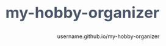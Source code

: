 # my-hobby-organizer
username.github.io/my-hobby-organizer
<!DOCTYPE html>
<html lang="ar" dir="rtl">
<head>
    <meta charset="UTF-8">
    <meta name="viewport" content="width=device-width, initial-scale=1.0">
    <title>منظم الهوايات والأهداف</title>
    <style>
        * {
            margin: 0;
            padding: 0;
            box-sizing: border-box;
        }
        
        body {
            font-family: 'Segoe UI', Tahoma, Geneva, Verdana, sans-serif;
            background: linear-gradient(135deg, #667eea 0%, #764ba2 100%);
            min-height: 100vh;
            padding: 20px;
        }
        
        .container {
            max-width: 1200px;
            margin: 0 auto;
            background: white;
            border-radius: 20px;
            padding: 30px;
            box-shadow: 0 20px 40px rgba(0,0,0,0.1);
        }
        
        h1 {
            text-align: center;
            color: #4a5568;
            margin-bottom: 30px;
            font-size: 2.5rem;
        }
        
        .tabs {
            display: flex;
            border-bottom: 2px solid #e2e8f0;
            margin-bottom: 30px;
            flex-wrap: wrap;
        }
        
        .tab {
            padding: 15px 25px;
            cursor: pointer;
            border: none;
            background: none;
            font-size: 16px;
            color: #718096;
            border-bottom: 3px solid transparent;
            transition: all 0.3s ease;
        }
        
        .tab.active {
            color: #667eea;
            border-bottom-color: #667eea;
            font-weight: bold;
        }
        
        .tab-content {
            display: none;
            animation: fadeIn 0.5s ease;
        }
        
        .tab-content.active {
            display: block;
        }
        
        @keyframes fadeIn {
            from { opacity: 0; transform: translateY(10px); }
            to { opacity: 1; transform: translateY(0); }
        }
        
        .priority-grid {
            display: grid;
            grid-template-columns: repeat(auto-fit, minmax(300px, 1fr));
            gap: 20px;
            margin-bottom: 30px;
        }
        
        .priority-box {
            border: 2px solid #e2e8f0;
            border-radius: 15px;
            padding: 20px;
            transition: all 0.3s ease;
        }
        
        .priority-box:hover {
            border-color: #667eea;
            transform: translateY(-2px);
            box-shadow: 0 5px 15px rgba(102, 126, 234, 0.1);
        }
        
        .priority-high { border-color: #f56565; }
        .priority-medium { border-color: #ed8936; }
        .priority-low { border-color: #48bb78; }
        
        .priority-title {
            font-size: 1.2rem;
            font-weight: bold;
            margin-bottom: 15px;
        }
        
        .priority-high .priority-title { color: #f56565; }
        .priority-medium .priority-title { color: #ed8936; }
        .priority-low .priority-title { color: #48bb78; }
        
        .habit-item {
            display: flex;
            align-items: center;
            padding: 10px;
            margin: 5px 0;
            background: #f7fafc;
            border-radius: 8px;
            cursor: pointer;
            transition: all 0.3s ease;
        }
        
        .habit-item:hover {
            background: #edf2f7;
        }
        
        .habit-checkbox {
            margin-left: 10px;
            transform: scale(1.2);
        }
        
        .weekly-schedule {
            display: grid;
            grid-template-columns: repeat(7, 1fr);
            gap: 10px;
            margin-top: 20px;
        }
        
        .day-card {
            background: #f7fafc;
            border-radius: 10px;
            padding: 15px;
            text-align: center;
            border: 2px solid transparent;
            transition: all 0.3s ease;
        }
        
        .day-card:hover {
            border-color: #667eea;
            background: #e6fffa;
        }
        
        .day-name {
            font-weight: bold;
            color: #4a5568;
            margin-bottom: 10px;
        }
        
        .time-block {
            background: white;
            padding: 8px;
            margin: 5px 0;
            border-radius: 5px;
            font-size: 12px;
            cursor: pointer;
            border: 1px solid #e2e8f0;
        }
        
        .time-block:hover {
            background: #667eea;
            color: white;
        }
        
        .budget-tracker {
            background: linear-gradient(135deg, #4fd1c7 0%, #81e6d9 100%);
            padding: 20px;
            border-radius: 15px;
            color: white;
            margin-bottom: 20px;
        }
        
        .budget-item {
            display: flex;
            justify-content: space-between;
            margin: 10px 0;
            padding: 10px;
            background: rgba(255,255,255,0.2);
            border-radius: 8px;
        }
        
        .progress-bar {
            width: 100%;
            height: 20px;
            background: #e2e8f0;
            border-radius: 10px;
            overflow: hidden;
            margin: 10px 0;
        }
        
        .progress-fill {
            height: 100%;
            background: linear-gradient(90deg, #48bb78, #38a169);
            transition: width 0.5s ease;
        }
        
        .add-btn {
            background: linear-gradient(135deg, #667eea, #764ba2);
            color: white;
            border: none;
            padding: 12px 25px;
            border-radius: 25px;
            cursor: pointer;
            font-size: 16px;
            transition: all 0.3s ease;
            margin: 10px 5px;
        }
        
        .add-btn:hover {
            transform: translateY(-2px);
            box-shadow: 0 5px 15px rgba(102, 126, 234, 0.3);
        }
        
        input, select, textarea {
            width: 100%;
            padding: 12px;
            border: 2px solid #e2e8f0;
            border-radius: 8px;
            font-size: 16px;
            margin: 5px 0;
            transition: border-color 0.3s ease;
        }
        
        input:focus, select:focus, textarea:focus {
            outline: none;
            border-color: #667eea;
        }
        
        .motivational-quote {
            background: linear-gradient(135deg, #ffecd2 0%, #fcb69f 100%);
            padding: 20px;
            border-radius: 15px;
            text-align: center;
            font-style: italic;
            color: #744210;
            margin: 20px 0;
            animation: pulse 2s infinite;
        }
        
        @keyframes pulse {
            0%, 100% { transform: scale(1); }
            50% { transform: scale(1.02); }
        }
        
        .resource-card {
            background: white;
            border: 2px solid #e2e8f0;
            border-radius: 12px;
            padding: 20px;
            margin: 15px 0;
            transition: all 0.3s ease;
        }
        
        .resource-card:hover {
            border-color: #667eea;
            transform: translateY(-3px);
            box-shadow: 0 10px 25px rgba(0,0,0,0.1);
        }
        
        .free-badge {
            background: #48bb78;
            color: white;
            padding: 5px 10px;
            border-radius: 15px;
            font-size: 12px;
            font-weight: bold;
        }
        
        @media (max-width: 768px) {
            .container {
                padding: 15px;
                margin: 10px;
            }
            
            .weekly-schedule {
                grid-template-columns: 1fr;
            }
            
            .tabs {
                flex-direction: column;
            }
            
            h1 {
                font-size: 2rem;
            }
        }
    </style>
</head>
<body>
    <div class="container">
        <h1>🎯 منظم الهوايات والأهداف الشخصية</h1>
        
        <div class="tabs">
            <button class="tab active" onclick="showTab('priorities')">الأولويات</button>
            <button class="tab" onclick="showTab('schedule')">الجدول الأسبوعي</button>
            <button class="tab" onclick="showTab('budget')">الميزانية المجانية</button>
            <button class="tab" onclick="showTab('progress')">تتبع التقدم</button>
            <button class="tab" onclick="showTab('resources')">مصادر مجانية</button>
        </div>
        
        <!-- الأولويات -->
        <div id="priorities" class="tab-content active">
            <div class="motivational-quote">
                "التركيز على شيء واحد أفضل من محاولة فعل كل شيء في نفس الوقت"
            </div>
            
            <div class="priority-grid">
                <div class="priority-box priority-high">
                    <div class="priority-title">🔴 الأولوية العالية (شهر واحد)</div>
                    <div class="habit-item">
                        <input type="checkbox" class="habit-checkbox">
                        <span>قراءة كتاب واحد فقط من الكتب الموجودة</span>
                    </div>
                    <div class="habit-item">
                        <input type="checkbox" class="habit-checkbox">
                        <span>تعلم الإنجليزية 30 دقيقة يومياً (مجاناً)</span>
                    </div>
                    <div class="habit-item">
                        <input type="checkbox" class="habit-checkbox">
                        <span>ممارسة الرياضة 20 دقيقة يومياً</span>
                    </div>
                </div>
                
                <div class="priority-box priority-medium">
                    <div class="priority-title">🟡 الأولوية المتوسطة (شهرين)</div>
                    <div class="habit-item">
                        <input type="checkbox" class="habit-checkbox">
                        <span>تعلم أساسيات البرمجة (مجاناً)</span>
                    </div>
                    <div class="habit-item">
                        <input type="checkbox" class="habit-checkbox">
                        <span>قراءة كتاب ثاني</span>
                    </div>
                    <div class="habit-item">
                        <input type="checkbox" class="habit-checkbox">
                        <span>تعلم مهارة في إدارة الأعمال</span>
                    </div>
                </div>
                
                <div class="priority-box priority-low">
                    <div class="priority-title">🟢 الأولوية المنخفضة (3 أشهر فما فوق)</div>
                    <div class="habit-item">
                        <input type="checkbox" class="habit-checkbox">
                        <span>توسيع معرفة الحاسوب</span>
                    </div>
                    <div class="habit-item">
                        <input type="checkbox" class="habit-checkbox">
                        <span>قراءة المزيد من الكتب</span>
                    </div>
                    <div class="habit-item">
                        <input type="checkbox" class="habit-checkbox">
                        <span>تطوير مهارات متقدمة</span>
                    </div>
                </div>
            </div>
        </div>
        
        <!-- الجدول الأسبوعي -->
        <div id="schedule" class="tab-content">
            <h2>📅 جدولك الأسبوعي المقترح</h2>
            <p style="margin-bottom: 20px; color: #718096;">اختر الأوقات التي تناسبك واضغط على المربعات لتخصيصها</p>
            
            <div class="weekly-schedule">
                <div class="day-card">
                    <div class="day-name">السبت</div>
                    <div class="time-block" onclick="toggleTime(this)">6:00-6:30 رياضة</div>
                    <div class="time-block" onclick="toggleTime(this)">7:00-7:30 إنجليزية</div>
                    <div class="time-block" onclick="toggleTime(this)">8:00-8:30 قراءة</div>
                </div>
                <div class="day-card">
                    <div class="day-name">الأحد</div>
                    <div class="time-block" onclick="toggleTime(this)">6:00-6:30 رياضة</div>
                    <div class="time-block" onclick="toggleTime(this)">7:00-7:30 برمجة</div>
                    <div class="time-block" onclick="toggleTime(this)">8:00-8:30 قراءة</div>
                </div>
                <div class="day-card">
                    <div class="day-name">الاثنين</div>
                    <div class="time-block" onclick="toggleTime(this)">6:00-6:30 رياضة</div>
                    <div class="time-block" onclick="toggleTime(this)">7:00-7:30 إنجليزية</div>
                    <div class="time-block" onclick="toggleTime(this)">8:00-8:30 قراءة</div>
                </div>
                <div class="day-card">
                    <div class="day-name">الثلاثاء</div>
                    <div class="time-block" onclick="toggleTime(this)">6:00-6:30 رياضة</div>
                    <div class="time-block" onclick="toggleTime(this)">7:00-7:30 برمجة</div>
                    <div class="time-block" onclick="toggleTime(this)">8:00-8:30 قراءة</div>
                </div>
                <div class="day-card">
                    <div class="day-name">الأربعاء</div>
                    <div class="time-block" onclick="toggleTime(this)">6:00-6:30 رياضة</div>
                    <div class="time-block" onclick="toggleTime(this)">7:00-7:30 إنجليزية</div>
                    <div class="time-block" onclick="toggleTime(this)">8:00-8:30 قراءة</div>
                </div>
                <div class="day-card">
                    <div class="day-name">الخميس</div>
                    <div class="time-block" onclick="toggleTime(this)">6:00-6:30 رياضة</div>
                    <div class="time-block" onclick="toggleTime(this)">7:00-7:30 برمجة</div>
                    <div class="time-block" onclick="toggleTime(this)">8:00-8:30 قراءة</div>
                </div>
                <div class="day-card">
                    <div class="day-name">الجمعة</div>
                    <div class="time-block" onclick="toggleTime(this)">راحة أو مراجعة</div>
                    <div class="time-block" onclick="toggleTime(this)">وقت حر</div>
                    <div class="time-block" onclick="toggleTime(this)">تخطيط الأسبوع القادم</div>
                </div>
            </div>
        </div>
        
        <!-- الميزانية المجانية -->
        <div id="budget" class="tab-content">
            <div class="budget-tracker">
                <h2>💰 خطة الميزانية الصفرية</h2>
                <p>تعلم وطور نفسك بدون إنفاق أي أموال!</p>
            </div>
            
            <div class="resource-card">
                <h3>📚 استغلال الكتب الموجودة</h3>
                <p><strong>المشكلة:</strong> 55 كتاب عندك و 10 لم تقرأها</p>
                <p><strong>الحل:</strong> توقف عن شراء كتب جديدة واقرأ كتاب واحد فقط</p>
                <div class="free-badge">مجاني 100%</div>
            </div>
            
            <div class="resource-card">
                <h3>🏃‍♂️ الرياضة المجانية</h3>
                <ul>
                    <li>المشي في الحي أو الحديقة</li>
                    <li>تمارين منزلية (YouTube مجاني)</li>
                    <li>الجري في الصباح الباكر</li>
                    <li>تمارين الوزن الحر (استخدم أشياء منزلية)</li>
                </ul>
                <div class="free-badge">مجاني 100%</div>
            </div>
            
            <div class="resource-card">
                <h3>💡 نصائح توفير المال</h3>
                <ul>
                    <li>احذف تطبيقات التسوق من هاتفك</li>
                    <li>اكتب قائمة بما تحتاجه فعلاً قبل الشراء</li>
                    <li>انتظر 24 ساعة قبل أي عملية شراء غير ضرورية</li>
                    <li>ركز على استخدام ما تملكه بالفعل</li>
                </ul>
                <div class="free-badge">نصائح مجانية</div>
            </div>
        </div>
        
        <!-- تتبع التقدم -->
        <div id="progress" class="tab-content">
            <h2>📈 تتبع تقدمك</h2>
            
            <div class="resource-card">
                <h3>📖 تقدم القراءة</h3>
                <p>الكتاب الحالي: <input type="text" placeholder="اسم الكتاب"></p>
                <p>عدد الصفحات المقروءة: <input type="number" placeholder="0" id="pages-read" oninput="updateProgress('reading', this.value, 200)"></p>
                <div class="progress-bar">
                    <div class="progress-fill" id="reading-progress" style="width: 0%"></div>
                </div>
                <p>النسبة المئوية: <span id="reading-percentage">0%</span></p>
            </div>
            
            <div class="resource-card">
                <h3>🇺🇸 تقدم الإنجليزية</h3>
                <p>عدد الأيام المدروسة هذا الشهر: <input type="number" placeholder="0" id="english-days" oninput="updateProgress('english', this.value, 30)"></p>
                <div class="progress-bar">
                    <div class="progress-fill" id="english-progress" style="width: 0%"></div>
                </div>
                <p>النسبة المئوية: <span id="english-percentage">0%</span></p>
            </div>
            
            <div class="resource-card">
                <h3>💻 تقدم البرمجة</h3>
                <p>عدد الدروس المكتملة: <input type="number" placeholder="0" id="programming-lessons" oninput="updateProgress('programming', this.value, 50)"></p>
                <div class="progress-bar">
                    <div class="progress-fill" id="programming-progress" style="width: 0%"></div>
                </div>
                <p>النسبة المئوية: <span id="programming-percentage">0%</span></p>
            </div>
            
            <div class="resource-card">
                <h3>🏃‍♂️ تقدم الرياضة</h3>
                <p>عدد أيام التمرين هذا الشهر: <input type="number" placeholder="0" id="exercise-days" oninput="updateProgress('exercise', this.value, 25)"></p>
                <div class="progress-bar">
                    <div class="progress-fill" id="exercise-progress" style="width: 0%"></div>
                </div>
                <p>النسبة المئوية: <span id="exercise-percentage">0%</span></p>
            </div>
        </div>
        
        <!-- المصادر المجانية -->
        <div id="resources" class="tab-content">
            <h2>🎓 مصادر التعلم المجانية</h2>
            
            <div class="resource-card">
                <h3>🇺🇸 تعلم الإنجليزية مجاناً</h3>
                <ul>
                    <li><strong>Duolingo:</strong> تطبيق مجاني لتعلم اللغات</li>
                    <li><strong>BBC Learning English:</strong> موقع مجاني من بي بي سي</li>
                    <li><strong>YouTube:</strong> قنوات مثل English with Lucy</li>
                    <li><strong>VOA Learning English:</strong> أخبار بلغة إنجليزية سهلة</li>
                </ul>
                <div class="free-badge">مجاني</div>
            </div>
            
            <div class="resource-card">
                <h3>💻 تعلم البرمجة مجاناً</h3>
                <ul>
                    <li><strong>freeCodeCamp:</strong> دورات برمجة كاملة مجانية</li>
                    <li><strong>Codecademy:</strong> دروس تفاعلية (النسخة المجانية)</li>
                    <li><strong>CS50 Harvard:</strong> دورة جامعة هارفارد المجانية</li>
                    <li><strong>YouTube:</strong> قنوات عربية مثل الزيرو ويب سكول</li>
                </ul>
                <div class="free-badge">مجاني</div>
            </div>
            
            <div class="resource-card">
                <h3>📊 إدارة الأعمال مجاناً</h3>
                <ul>
                    <li><strong>Coursera:</strong> دورات مجانية من جامعات عالمية</li>
                    <li><strong>edX:</strong> دورات من MIT وهارفارد</li>
                    <li><strong>Khan Academy:</strong> دروس في الاقتصاد والمالية</li>
                    <li><strong>YouTube:</strong> قنوات متخصصة في ريادة الأعمال</li>
                </ul>
                <div class="free-badge">مجاني</div>
            </div>
            
            <div class="resource-card">
                <h3>🖥️ الحاسوب والإنترنت</h3>
                <ul>
                    <li><strong>Digital Garage by Google:</strong> مهارات رقمية مجانية</li>
                    <li><strong>Microsoft Learn:</strong> تعلم برامج مايكروسوفت</li>
                    <li><strong>Cybrary:</strong> أمن المعلومات مجاناً</li>
                    <li><strong>CompTIA:</strong> أساسيات تقنية المعلومات</li>
                </ul>
                <div class="free-badge">مجاني</div>
            </div>
            
            <div class="motivational-quote">
                "أفضل استثمار يمكنك القيام به هو في نفسك. كلما تعلمت أكثر، كلما كسبت أكثر" - وارن بافيت
            </div>
        </div>
    </div>
    
    <script>
        function showTab(tabName) {
            // إخفاء جميع المحتويات
            const contents = document.querySelectorAll('.tab-content');
            contents.forEach(content => content.classList.remove('active'));
            
            // إزالة التفعيل من جميع التبويبات
            const tabs = document.querySelectorAll('.tab');
            tabs.forEach(tab => tab.classList.remove('active'));
            
            // إظهار المحتوى المطلوب
            document.getElementById(tabName).classList.add('active');
            
            // تفعيل التبويب المطلوب
            event.target.classList.add('active');
        }
        
        function toggleTime(element) {
            if (element.style.backgroundColor === 'rgb(102, 126, 234)') {
                element.style.backgroundColor = '';
                element.style.color = '';
            } else {
                element.style.backgroundColor = '#667eea';
                element.style.color = 'white';
            }
        }
        
        function updateProgress(type, current, total) {
            const percentage = Math.min((current / total) * 100, 100);
            const progressBar = document.getElementById(type + '-progress');
            const percentageSpan = document.getElementById(type + '-percentage');
            
            progressBar.style.width = percentage + '%';
            percentageSpan.textContent = Math.round(percentage) + '%';
        }
        
        // رسائل تحفيزية تتغير كل 5 ثوان
        const motivationalQuotes = [
            "التركيز على شيء واحد أفضل من محاولة فعل كل شيء في نفس الوقت",
            "النجاح هو مجموع الجهود الصغيرة المتكررة يوماً بعد يوم",
            "لا تؤجل عمل اليوم إلى الغد، ابدأ الآن ولو بخطوة صغيرة",
            "الانضباط هو اختيار ما تريده أكثر على ما تريده الآن",
            "كل خبير كان مبتدئاً في يوم من الأيام"
        ];
        
        let quoteIndex = 0;
        setInterval(() => {
            const quoteElements = document.querySelectorAll('.motivational-quote');
            quoteElements.forEach(element => {
                if (!element.textContent.includes('وارن بافيت')) {
                    element.textContent = motivationalQuotes[quoteIndex];
                }
            });
            quoteIndex = (quoteIndex + 1) % motivationalQuotes.length;
        }, 5000);
        
        // حفظ البيانات محلياً (في الذاكرة فقط)
        let userData = {
            priorities: [],
            schedule: {},
            progress: {
                reading: 0,
                english: 0,
                programming: 0,
                exercise: 0
            }
        };
        
        // دالة لحفظ التقدم
        function saveProgress() {
            // في التطبيق الحقيقي، ستحفظ البيانات في قاعدة البيانات المحلية
            console.log('تم حفظ التقدم:', userData);
        }
        
        // تحديث كل دقيقة
        setInterval(saveProgress, 60000);
    </script>
</body>
</html>
